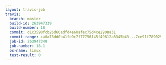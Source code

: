 ```yaml
---
layout: travis-job
travis:
  branch: master
  build-id: 263947339
  build-number: 18
  commit: d1c3590fcb26d60adfd4e60afec75d4ce2908a31
  commit-range: ca0a78dd0b41fe9c7f77756145f49612a8345b43...7ce91f7890291e80ed81e4c517f3f3550747fb50
  job-id: 263947340
  job-number: 18.1
  os-name: linux
  test-result: 0
---
```

